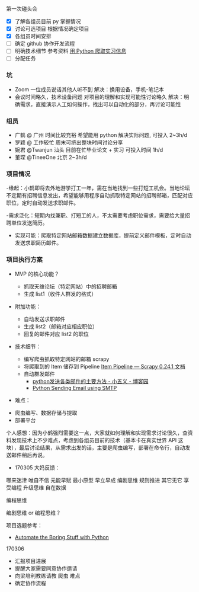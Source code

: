
第一次碰头会

-[X] 了解各组员目前 py 掌握情况
-[X] 讨论可选项目 根据情况确定项目 
-[X] 各组员时间安排 
-[ ] 确定 github 协作开发流程
-[ ] 明确技术细节 参考资料 [用 Python 爬取实习信息](https://mp.weixin.qq.com/s?__biz=MzA4MjEyNTA5Mw==&mid=2652564266&idx=3&sn=c8e2d01c3162a4f677c334a932baa376&chksm=8464c360b3134a769f24670aeff63eac857e12866daa0cb703923ed669624d1381967c873f84&mpshare=1&scene=1&srcid=0104Z2uQZk2HC3SwQzLLGz0I&key=0b73c2abb17af438b2e8571dae45fb2a4243a95a11bbcebd6f4aea5f14383a4a6665b54339cf86e0ca1f4e86bc5d9946fbca1bbe292febd46ba6dfde42a7e8492764450b3bb290937f53676c33cdd337&ascene=0&uin=MTc3MjY5NzYwNA%3D%3D&devicetype=iMac+MacBookPro12%2C1+OSX+OSX+10.11.6+build(15G1217)&version=12020010&nettype=WIFI&fontScale=100&pass_ticket=WmjSCw5wxD7D21WG59N0WVSRTv0rU7iT2zw0DM9rM0JRi0nbN18H4VYnOR24FdIi)
- [ ] 分配任务 
### 坑

* Zoom 一位成员说话其他人听不到 解决：换用设备，手机-笔记本
* 会议时间略久，技术设备问题 对项目的理解和实现可能性讨论略久 解决：明确需求，直接演示人工如何操作，找出可以自动化的部分，再讨论可能性

### 组员
* 广鹤 @ 广州 时间比较充裕 希望能用 python 解决实际问题, 可投入 2~3h/d
* 罗颖 @ 工作较忙 周末可挤出整块时间讨论分享
* 婉君 @Twanjun 汕头 目前在忙毕业论文 + 实习 可投入时间 1h/d
* 董琛 @TineeOne 北京 2~3h/d




### 项目情况

-缘起：小鹤即将去外地游学打工一年，需在当地找到一些打短工机会。当地论坛不定期有招聘信息发出，希望能够用程序自动抓取特定网站的招聘邮箱，匹配对应职位，定时自动发送求职邮件。

-需求泛化：短期内找兼职、打短工的人，不太需要考虑职位需求，需要给大量招聘单位发送简历。
- 实现可能：爬取特定网站邮箱数据建立数据库，提前定义邮件模板，定时自动发送求职简历邮件。

### 项目执行方案

* MVP 的核心功能？
	- 抓取天维论坛（特定网站）中的招聘邮箱
	- 生成 list1（收件人群发的格式）
	
* 附加功能：
	- 自动发送求职邮件
	- 生成 list2（邮箱对应相应职位）
	- 回复的邮件对应 list2 的职位
	
* 技术细节：
	- 编写爬虫抓取特定网站的邮箱 scrapy
	- 将爬取到的 Item 储存到 Pipeline [Item Pipeline — Scrapy 0.24.1 文档](http://scrapy-chs.readthedocs.io/zh_CN/latest/topics/item-pipeline.html#topics-item-pipeline)
	- 自动群发邮件 
		- [python发送各类邮件的主要方法 - 小五义 - 博客园](http://www.cnblogs.com/xiaowuyi/archive/2012/03/17/2404015.html)
		- [Python Sending Email using SMTP](https://www.tutorialspoint.com/python/python_sending_email.htm) 


* 难点：
 - 爬虫编写、数据存储与提取
 - 部署平台
 
 
个人感想：因为小鹤强烈需要这一点，大家就如何理解和实现需求讨论很久，查资料发现技术上不少难点，考虑到各组员目前的技术（基本卡在真实世界 API 这块），最后讨论结果，从需求出发的话，主要是爬虫编写，部署在命令行，自动发送邮件稍后再说。
 
- 170305 大妈反馈：

哪来迷津
唯自不信
元能早赋
最小原型
早立早成
编剧思维
规则推进
其它无它
享受编程
升级思维
自在数据

编程思维

编剧思维 or 编程思维？

项目选题参考：

* [Automate the Boring Stuff with Python](https://automatetheboringstuff.com/)

170306

- 汇报项目进展
- 提醒大家需要同意协作邀请
- 向梁培利教练请教 爬虫 难点
- 确定协作流程